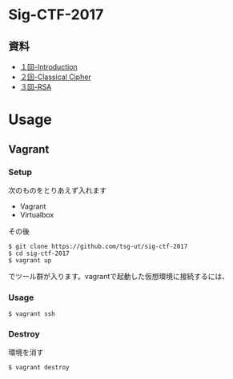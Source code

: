 # Sig-CTF-2017

## 資料

* [１回-Introduction](https://github.com/tsg-ut/sig-ctf-2017/tree/master/docs/01)
* [２回-Classical Cipher](https://github.com/tsg-ut/sig-ctf-2017/tree/master/docs/02)
* [３回-RSA](https://github.com/tsg-ut/sig-ctf-2017/tree/master/docs/03)


# Usage

## Vagrant

### Setup
次のものをとりあえず入れます
* Vagrant
* Virtualbox

その後

```
$ git clone https://github.com/tsg-ut/sig-ctf-2017
$ cd sig-ctf-2017
$ vagrant up
```

でツール群が入ります。vagrantで起動した仮想環境に接続するには、

### Usage

```
$ vagrant ssh
```

### Destroy

環境を消す

```
$ vagrant destroy
```
